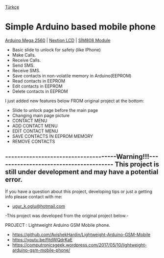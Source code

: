 [Türkçe](doc/README-tr.md)

# Simple Arduino based mobile phone

[Arduino Mega 2560](https://store.arduino.cc/mega-2560-r3) | [Nextion LCD](https://www.itead.cc/nextion-nx3224t024.html) | [SİM808 Module](https://www.itead.cc/sim808-gsm-gprs-gps-module.html)

* Basic slide to unlock for safety (like IPhone)
* Make Calls.
* Receive Calls.
* Send SMS.
* Receive SMS.
* Save contacts in non-volatile memory in Arduino(EEPROM)
* Read contacts in EEPROM
* Edit contacts in EEPROM
* Delete contacts in EEPROM

I just added new features below FROM original project at the bottom:

* Slide to unlock page before the main page 
* Changing main page picture
* CONTACT MENU
* ADD CONTACT MENU
* EDİT CONTACT MENU
* SAVE CONTACTS İN EEPROM MEMORY
* REMOVE CONTACTS


-------------------------------------Warning!!!---------------------------------------
This project is still under development and may have a potential error.
-------------------------------------------------------------------------------------------------------------

İf you have a question about this project, developing tips or just a getting info please contact with me: 

* ugur_k.oglu@hotmail.com


-This project was developed from the original project below.-

PROJECT      : Lightweight Arduino GSM Mobile phone.
* https://github.com/AvishekHardin/Lightweight-Arduino-GSM-Mobile
* https://youtu.be/fjtdWQdrKaE
* https://computronicsgeek.wordpress.com/2017/05/10/lightweight-arduino-gsm-mobile-phone/
